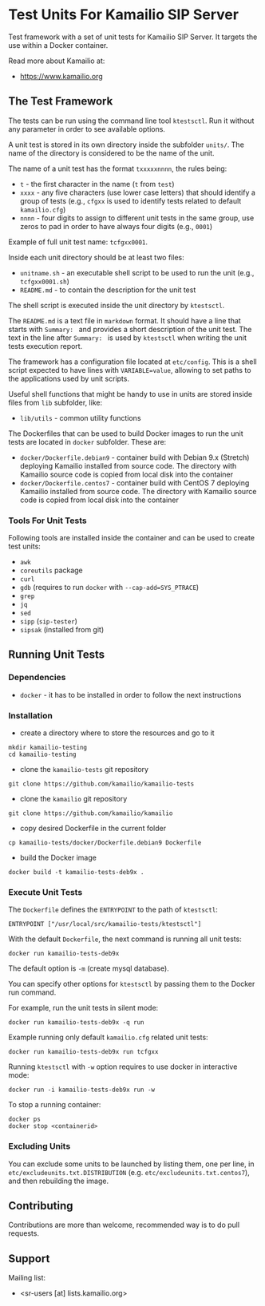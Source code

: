 # Test Units For Kamailio SIP Server #

Test framework with a set of unit tests for Kamailio SIP Server. It targets the use
within a Docker container.

Read more about Kamailio at:

  * https://www.kamailio.org

## The Test Framework ##

The tests can be run using the command line tool `ktestsctl`. Run it without any parameter
in order to see available options.

A unit test is stored in its own directory inside the subfolder `units/`. The name of the
directory is considered to be the name of the unit.

The name of a unit test has the format `txxxxxnnnn`, the rules being:

  * `t` - the first character in the name (`t` from `test`)
  * `xxxx` - any five characters (use lower case letters) that should identify a group of tests
  (e.g., `cfgxx` is used to identify tests related to default `kamailio.cfg`)
  * `nnnn` - four digits to assign to different unit tests in the same group, use zeros to pad
  in order to have always four digits (e.g., `0001`)

Example of full unit test name: `tcfgxx0001`.

Inside each unit directory should be at least two files:

  * `unitname.sh` - an executable shell script to be used to run the unit (e.g., `tcfgxx0001.sh`)
  * `README.md` - to contain the description for the unit test

The shell script is executed inside the unit directory by `ktestsctl`.

The `README.md` is a text file in `markdown` format. It should have a line that starts with
`Summary: ` and provides a short description of the unit test. The text in the line after
`Summary: ` is used by `ktestsctl` when writing the unit tests execution report.

The framework has a configuration file located at `etc/config`. This is a shell script expected
to have lines with `VARIABLE=value`, allowing to set paths to the applications used by
unit scripts.

Useful shell functions that might be handy to use in units are stored inside files from
`lib` subfolder, like:

  * `lib/utils` - common utility functions

The Dockerfiles that can be used to build Docker images to run the unit tests are located in
`docker` subfolder. These are:

  * `docker/Dockerfile.debian9` - container build with Debian 9.x (Stretch) deploying Kamailio installed
  from source code. The directory with Kamailio source code is copied from local disk into the
  container
  * `docker/Dockerfile.centos7` - container build with CentOS 7 deploying Kamailio installed
  from source code. The directory with Kamailio source code is copied from local disk into the
  container


### Tools For Unit Tests ###

Following tools are installed inside the container and can be used to create test units:

  * `awk`
  * `coreutils` package
  * `curl`
  * `gdb` (requires to run `docker` with `--cap-add=SYS_PTRACE`)
  * `grep`
  * `jq`
  * `sed`
  * `sipp` (`sip-tester`)
  * `sipsak` (installed from git)


## Running Unit Tests ##

### Dependencies ###

  * `docker` - it has to be installed in order to follow the next instructions

### Installation ###

  * create a directory where to store the resources and go to it

```
mkdir kamailio-testing
cd kamailio-testing
```

  * clone the `kamailio-tests` git repository

```
git clone https://github.com/kamailio/kamailio-tests
```

  * clone the `kamailio` git repository

```
git clone https://github.com/kamailio/kamailio
```

  * copy desired Dockerfile in the current folder

```
cp kamailio-tests/docker/Dockerfile.debian9 Dockerfile
```

  * build the Docker image

```
docker build -t kamailio-tests-deb9x .
```

### Execute Unit Tests ###

The `Dockerfile` defines the `ENTRYPOINT` to the path of `ktestsctl`:

```
ENTRYPOINT ["/usr/local/src/kamailio-tests/ktestsctl"]
```

With the default `Dockerfile`, the next command is running all unit tests:

```
docker run kamailio-tests-deb9x
```
The default option is `-m` (create mysql database).

You can specify other options for `ktestsctl` by passing them to the Docker run command.

For example, run the unit tests in silent mode:

```
docker run kamailio-tests-deb9x -q run
```

Example running only default `kamailio.cfg` related unit tests:

```
docker run kamailio-tests-deb9x run tcfgxx
```

Running `ktestsctl` with `-w` option requires to use docker in interactive
mode:

```
docker run -i kamailio-tests-deb9x run -w
```

To stop a running container:

```
docker ps
docker stop <containerid>
```

### Excluding Units ###

You can exclude some units to be launched by listing them, one per line, in
`etc/excludeunits.txt.DISTRIBUTION` (e.g. `etc/excludeunits.txt.centos7`),
and then rebuilding the image.

## Contributing ##

Contributions are more than welcome, recommended way is to do pull requests.

## Support ##

Mailing list:

  * <sr-users [at] lists.kamailio.org>
